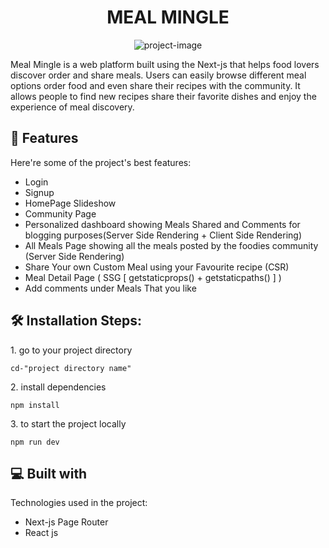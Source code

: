 <h1 align="center" id="title">MEAL MINGLE</h1>

<p align="center"><img src="https://socialify.git.ci/adeentaquie/mealmingle-nextjs/image?language=1&amp;owner=1&amp;name=1&amp;stargazers=1&amp;theme=Light" alt="project-image"></p>

<p id="description">Meal Mingle is a web platform built using the Next-js that helps food lovers discover order and share meals. Users can easily browse different meal options order food and even share their recipes with the community. It allows people to find new recipes share their favorite dishes and enjoy the experience of meal discovery.</p>

  
  
<h2>🧐 Features</h2>

Here're some of the project's best features:

*   Login
*   Signup
*   HomePage Slideshow
*   Community Page
*   Personalized dashboard showing Meals Shared and Comments for blogging purposes(Server Side Rendering + Client Side Rendering)
*   All Meals Page showing all the meals posted by the foodies community (Server Side Rendering)
*   Share Your own Custom Meal using your Favourite recipe (CSR)
*   Meal Detail Page ( SSG \[ getstaticprops() + getstaticpaths() \] )
*   Add comments under Meals That you like

<h2>🛠️ Installation Steps:</h2>

<p>1. go to your project directory</p>

```
cd-"project directory name"
```

<p>2. install dependencies</p>

```
npm install
```

<p>3. to start the project locally</p>

```
npm run dev
```

  
  
<h2>💻 Built with</h2>

Technologies used in the project:

*   Next-js Page Router
*   React js
